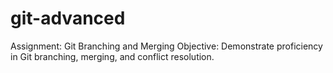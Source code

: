 # git-advanced
Assignment: Git Branching and Merging  Objective: Demonstrate proficiency in Git branching, merging, and conflict resolution.
